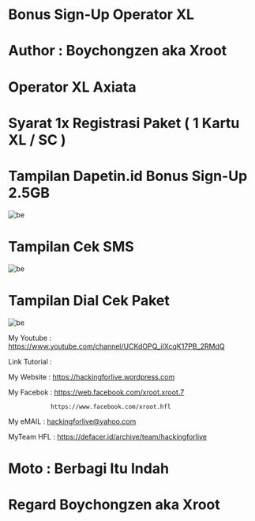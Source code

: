 # Bonus Sign-Up Operator XL

# Author : Boychongzen aka Xroot

# Operator XL Axiata 

# Syarat 1x Registrasi Paket ( 1 Kartu XL / SC ) 

# Tampilan Dapetin.id Bonus Sign-Up 2.5GB 
![be](https://raw.githubusercontent.com/boychongzen18/Bonus-SignUp-XL/master/dapetin.id.jpg)
# Tampilan Cek SMS
![be](https://raw.githubusercontent.com/boychongzen18/Bonus-SignUp-XL/master/sms.jpg)
# Tampilan Dial Cek Paket
![be](https://raw.githubusercontent.com/boychongzen18/Bonus-SignUp-XL/master/dapetin.id.jpg)


My Youtube    : https://www.youtube.com/channel/UCKdOPQ_iIXcqK17PB_2RMdQ

Link Tutorial : 


My Website    : https://hackingforlive.wordpress.com

My Facebok    : https://web.facebook.com/xroot.xroot.7

                https://www.facebook.com/xroot.hfl

My eMAIL      : hackingforlive@yahoo.com

MyTeam HFL    : https://defacer.id/archive/team/hackingforlive

# Moto : Berbagi Itu Indah

# Regard Boychongzen aka Xroot
